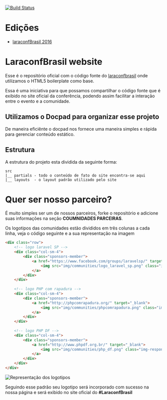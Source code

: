 [![Build Status](https://travis-ci.org/laraconfbrasil/website.svg?branch=master)](https://travis-ci.org/laraconfbrasil/website)

# Edições

* [laraconfBrasil 2016](http://laraconfbrasil.com.br/2016/render/)

# LaraconfBrasil website

Esse é o repositório oficial com o código fonte do [laraconfbrasil](http://laraconfbrasil.com.br) onde utilizamos
o HTML5 boilerplate como base.

Essa é uma iniciativa para que possamos compartilhar o código fonte que é exibido no site oficial da conferência, podendo assim facilitar a interação entre o evento e a comunidade.

## Utilizamos o Docpad para organizar esse projeto

De maneira  eficiênte o docpad nos fornece uma maneira simples e rápida para gerenciar conteúdo estático.

## Estrutura

A estrutura do projeto esta dividida da seguinte forma:

```
src 
|__ partials - todo o conteúdo de fato do site encontra-se aqui
|__ layouts  - o layout padrão utilizado pelo site
```

# Quer ser nosso parceiro?

É muito simples ser um de nossos parceiros, forke o repositório e adicione suas informações na seção **COUMNIDADES PARCEIRAS**.

Os logotipos das comunidades estão divididos em três colunas a cada linha, veja o código seguinte e a sua representação na imagem

``` html
<div class="row">
    <!-- logo laravel SP -->
    <div class="col-sm-4">
        <div class="sponsors-member">
            <a href="https://www.facebook.com/groups/laravelsp/" target="_blank">
                <img src="img/communities/logo_laravel_sp.png" class="img-responsive img-circle" alt="Lara vel São Paulo" height="300">
            </a>
        </div>
    </div>
    
    <!-- logo PHP com rapadura -->
    <div class="col-sm-4">
        <div class="sponsors-member">
            <a href="http://phpcomrapadura.org/" target="_blank">
                <img src="img/communities/phpcomrapadura.png" class="img-responsive img-circle" alt="PHP com rapadura">
            </a>
        </div>
    </div>
    
    <!-- logo PHP DF -->
    <div class="col-sm-4">
        <div class="sponsors-member">
            <a href="http://www.phpdf.org.br/" target="_blank">
                <img src="img/communities/php_df.png" class="img-responsive img-circle" alt="PHP DF - Comunidade de desenvolvedores PHP do Distrito Federal">
            </a>
        </div>
    </div>
</div>
```
![Representação dos logotipos](https://s22.postimg.org/pumgoi041/contribuicao.png)

Seguindo esse padrão seu logotipo será incorporado com sucesso na nossa página e será exibido no site oficial do **#LaraconfBrasil**

